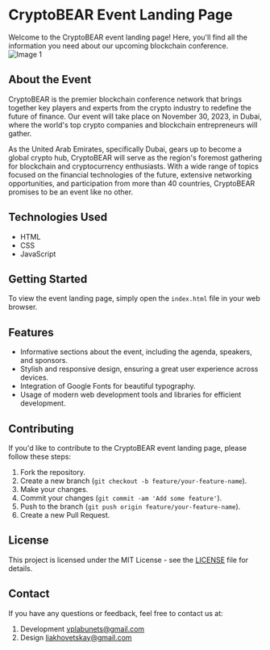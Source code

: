 # CryptoBEAR Event Landing Page

Welcome to the CryptoBEAR event landing page! Here, you'll find all the information you need about our upcoming blockchain conference.
![Image 1](/src/assets/crypto.gif)

## About the Event

CryptoBEAR is the premier blockchain conference network that brings together key players and experts from the crypto industry to redefine the future of finance. Our event will take place on November 30, 2023, in Dubai, where the world's top crypto companies and blockchain entrepreneurs will gather.

As the United Arab Emirates, specifically Dubai, gears up to become a global crypto hub, CryptoBEAR will serve as the region's foremost gathering for blockchain and cryptocurrency enthusiasts. With a wide range of topics focused on the financial technologies of the future, extensive networking opportunities, and participation from more than 40 countries, CryptoBEAR promises to be an event like no other.

## Technologies Used

- HTML
- CSS
- JavaScript

## Getting Started

To view the event landing page, simply open the `index.html` file in your web browser.

## Features

- Informative sections about the event, including the agenda, speakers, and sponsors.
- Stylish and responsive design, ensuring a great user experience across devices.
- Integration of Google Fonts for beautiful typography.
- Usage of modern web development tools and libraries for efficient development.

## Contributing

If you'd like to contribute to the CryptoBEAR event landing page, please follow these steps:

1. Fork the repository.
2. Create a new branch (`git checkout -b feature/your-feature-name`).
3. Make your changes.
4. Commit your changes (`git commit -am 'Add some feature'`).
5. Push to the branch (`git push origin feature/your-feature-name`).
6. Create a new Pull Request.

## License

This project is licensed under the MIT License - see the [LICENSE](LICENSE) file for details.

## Contact

If you have any questions or feedback, feel free to contact us at:

1. Development [vplabunets@gmail.com](mailto:vplabunets@gmail.com)
2. Design [liakhovetskay@gmail.com](mailto:liakhovetskay@gmail.com)
